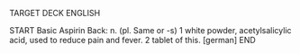 TARGET DECK
ENGLISH

START
Basic
Aspirin
Back: n. (pl. Same or -s) 1 white powder, acetylsalicylic acid, used to reduce pain and fever. 2 tablet of this. [german]
END
